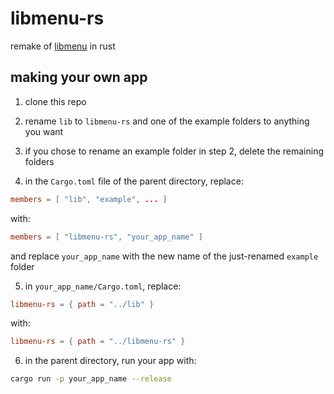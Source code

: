 # libmenu-rs
remake of [libmenu](https://github.com/greg0rygreg/libmenu) in rust

## making your own app
1. clone this repo

2. rename `lib` to `libmenu-rs` and one of the example folders to anything you want

3. if you chose to rename an example folder in step 2, delete the remaining folders

4. in the `Cargo.toml` file of the parent directory, replace:

```toml
members = [ "lib", "example", ... ]
```

with:

```toml
members = [ "libmenu-rs", "your_app_name" ]
```

and replace `your_app_name` with the new name of the just-renamed `example` folder

5. in `your_app_name/Cargo.toml`, replace:

```toml
libmenu-rs = { path = "../lib" }
```

with:

```toml
libmenu-rs = { path = "../libmenu-rs" }
```

6. in the parent directory, run your app with:

```sh
cargo run -p your_app_name --release
```